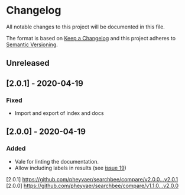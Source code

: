 # Changelog

All notable changes to this project will be documented in this file.

The format is based on [Keep a Changelog](http://keepachangelog.com/en/1.0.0/)
and this project adheres to [Semantic Versioning](http://semver.org/spec/v2.0.0.html).

## Unreleased

## [2.0.1] - 2020-04-19

### Fixed
- Import and export of index and docs

## [2.0.0] - 2020-04-19

### Added
- Vale for linting the documentation.
- Allow including labels in results (see [issue 19](https://github.com/pheyvaer/searchbee/issues/19))

[2.0.1] https://github.com/pheyvaer/searchbee/compare/v2.0.0...v2.0.1
[2.0.0] https://github.com/pheyvaer/searchbee/compare/v1.1.0...v2.0.0
